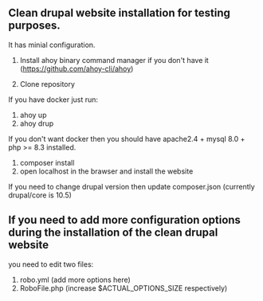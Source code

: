## Clean drupal website installation for testing purposes.


It has minial configuration.

1) Install ahoy binary command manager if you don't have it (https://github.com/ahoy-cli/ahoy)

2) Clone repository

If you have docker just run:

1) ahoy up
2) ahoy drup


If you don't want docker then you should have apache2.4 + mysql 8.0 + php >= 8.3 installed. 

1) composer install
2) open localhost in the brawser and install the website


If you need to change drupal version then update composer.json (currently drupal/core is 10.5)


## If you need to add more configuration options during the installation of the clean drupal website

you need to edit two files:

1) robo.yml (add more options here)
2) RoboFile.php (increase $ACTUAL_OPTIONS_SIZE respectively)